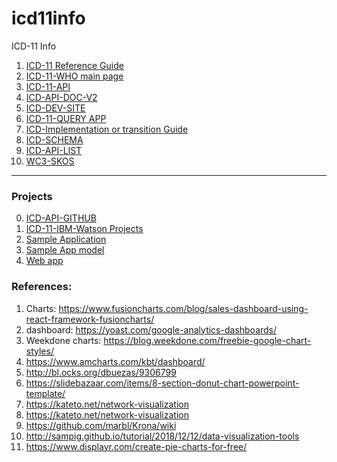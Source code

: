 # icd11info

ICD-11 Info

1. [ICD-11 Reference Guide](https://icd.who.int/icd11refguide/en/index.html)
2. [ICD-11-WHO main page](https://icd.who.int/en/)
3. [ICD-11-API](https://icd.who.int/icdapi)
4. [ICD-API-DOC-V2](https://icd.who.int/icdapi/docs/APIDoc-Version2.html)
5. [ICD-DEV-SITE](https://icd.who.int/dev11/l-m/en)
6. [ICD-11-QUERY APP](https://icd.who.int/ct11_2018-2/icd11_mms/en/release#/)
7. [ICD-Implementation or transition Guide](https://icd.who.int/docs/ICD-11%20Implementation%20or%20Transition%20Guide_v105.pdf)
8. [ICD-SCHEMA](https://icd.who.int/icdapi/docs/ICD-schema.html#)
9. [ICD-API-LIST](https://id.who.int/swagger/index.html)
10. [WC3-SKOS](https://www.w3.org/2009/08/skos-reference/skos.html)

-----------------

### Projects
0. [ICD-API-GITHUB](https://github.com/ICD-API)
1. [ICD-11-IBM-Watson Projects](https://developer.ibm.com/patterns/classify-icd-10-data-with-watson/)
2. [Sample Application](https://github.com/patriciomacadden/icd)
3. [Sample App model](https://github.com/ICD11/ICD11.github.io/wiki)
4. [Web app](https://clinicaltables.nlm.nih.gov/apidoc/icd10cm/v3/doc.html)


### References:
1. Charts: https://www.fusioncharts.com/blog/sales-dashboard-using-react-framework-fusioncharts/
2. dashboard: https://yoast.com/google-analytics-dashboards/
3. Weekdone charts: https://blog.weekdone.com/freebie-google-chart-styles/
4. https://www.amcharts.com/kbt/dashboard/
5. http://bl.ocks.org/dbuezas/9306799
6. https://slidebazaar.com/items/8-section-donut-chart-powerpoint-template/
7. https://kateto.net/network-visualization
8. https://kateto.net/network-visualization
9. https://github.com/marbl/Krona/wiki
10. http://sampig.github.io/tutorial/2018/12/12/data-visualization-tools
11. https://www.displayr.com/create-pie-charts-for-free/


